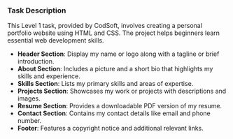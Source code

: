 ### Task Description

This Level 1 task, provided by CodSoft, involves creating a personal portfolio website using HTML and CSS. The project helps beginners learn essential web development skills.

- **Header Section**: Display my name or logo along with a tagline or brief introduction.
- **About Section**: Includes a picture and a short bio that highlights my skills and experience.
- **Skills Section**: Lists my primary skills and areas of expertise.
- **Projects Section**: Showcases my work or projects with descriptions and images.
- **Resume Section**: Provides a downloadable PDF version of my resume.
- **Contact Section**: Contains my contact details like email and phone number.
- **Footer**: Features a copyright notice and additional relevant links.
